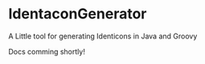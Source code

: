 # IdentaconGenerator
A Little tool for generating Identicons in Java and Groovy

Docs comming shortly!